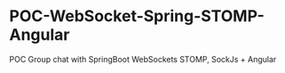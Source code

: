 # POC-WebSocket-Spring-STOMP-Angular
POC Group chat with SpringBoot WebSockets STOMP, SockJs + Angular
